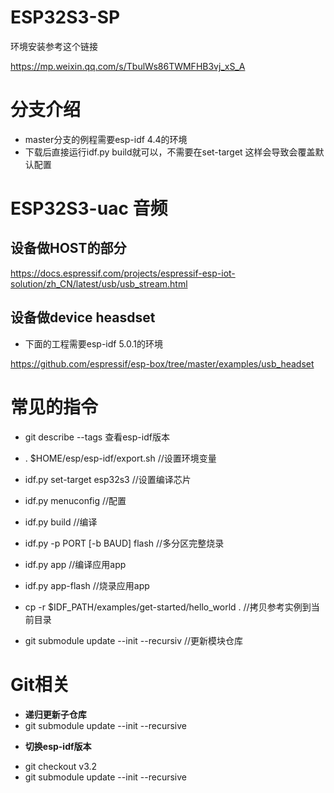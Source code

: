 # ESP32S3-SP

环境安装参考这个链接

https://mp.weixin.qq.com/s/TbulWs86TWMFHB3vj_xS_A

# 分支介绍
* master分支的例程需要esp-idf 4.4的环境
* 下载后直接运行idf.py build就可以，不需要在set-target 这样会导致会覆盖默认配置

# ESP32S3-uac 音频

## 设备做HOST的部分

https://docs.espressif.com/projects/espressif-esp-iot-solution/zh_CN/latest/usb/usb_stream.html

## 设备做device heasdset

* 下面的工程需要esp-idf 5.0.1的环境

https://github.com/espressif/esp-box/tree/master/examples/usb_headset


# 常见的指令
* git describe --tags 查看esp-idf版本
* . $HOME/esp/esp-idf/export.sh  //设置环境变量
* idf.py set-target esp32s3 //设置编译芯片
* idf.py menuconfig //配置

* idf.py build //编译

* idf.py -p PORT [-b BAUD] flash //多分区完整烧录

* idf.py app //编译应用app
* idf.py app-flash //烧录应用app

* cp -r $IDF_PATH/examples/get-started/hello_world . //拷贝参考实例到当前目录
* git submodule update --init --recursiv //更新模块仓库


# Git相关
- **递归更新子仓库**
- git submodule update --init --recursive
* **切换esp-idf版本**
- git checkout v3.2
- git submodule update --init --recursive

